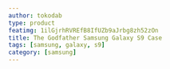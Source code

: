 ```yaml
---
author: tokodab
type: product
featimg: 1ilGjrhRVREfB8IfUZb9aJrbg8zh52zOn
title: The Godfather Samsung Galaxy S9 Case
tags: [samsung, galaxy, s9]
category: [samsung]
---
```

